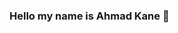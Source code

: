 ### Hello my name is Ahmad Kane 👋

<!--
**ahmadkane93/ahmadkane93** is a ✨ _special_ ✨ repository because its `README.md` (this file) appears on your GitHub profile.

Here are some ideas to get you started:

🔭 I'm currently figuring out how to use MYSQL Workbench!!
🌱 I’m currently learning backend development 🤣
👯 I’m looking to collaborate with other content creators
🥅 2021 Goals: Build a strong full stack portfolio.
⚡ Fun fact: I love to paint and I operate an art studio!


Connect with me:
[linkedin]: https://www.linkedin.com/in/ahmadkane/
[youtube]: https://www.youtube.com/channel/UCzK8RzkatDpw-qYBgi5Hy5A/videos
[instagram]: https://www.instagram.com/mr.kane____/



Languages and Tools:
Visual Studio Code, HTML5, CSS3, JavaScript, Node.js, MySQL, GitHub, Slack, Discord


